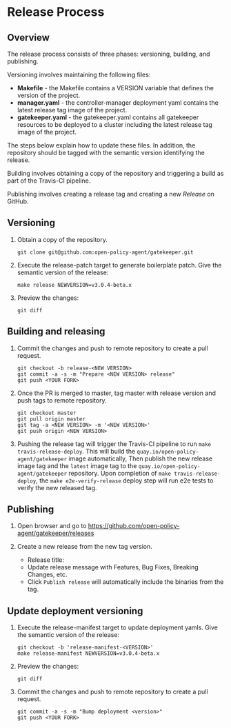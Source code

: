 # Release Process

## Overview

The release process consists of three phases: versioning, building, and publishing.

Versioning involves maintaining the following files:
- **Makefile** - the Makefile contains a VERSION variable that defines the version of the project.
- **manager.yaml** - the controller-manager deployment yaml contains the latest release tag image of the project.
- **gatekeeper.yaml** - the gatekeeper.yaml contains all gatekeeper resources to be deployed to a cluster including the latest release tag image of the project.

The steps below explain how to update these files. In addition, the repository should be tagged with the semantic version identifying the release.

Building involves obtaining a copy of the repository and triggering a build as part of the Travis-CI pipeline.

Publishing involves creating a release tag and creating a new *Release* on GitHub.

## Versioning

1. Obtain a copy of the repository.

	```
	git clone git@github.com:open-policy-agent/gatekeeper.git
	```

1. Execute the release-patch target to generate boilerplate patch. Give the semantic version of the release:

	```
	make release NEWVERSION=v3.0.4-beta.x
	```
1. Preview the changes:

	```
	git diff
	```

## Building and releasing

1. Commit the changes and push to remote repository to create a pull request.

	```
	git checkout -b release-<NEW VERSION>
	git commit -a -s -m "Prepare <NEW VERSION> release"
	git push <YOUR FORK>
	```

1. Once the PR is merged to master, tag master with release version and push tags to remote repository.

	```
	git checkout master
	git pull origin master
	git tag -a <NEW VERSION> -m '<NEW VERSION>'
	git push origin <NEW VERSION>
	```

1. Pushing the release tag will trigger the Travis-CI pipeline to run `make travis-release-deploy`. 
This will build the `quay.io/open-policy-agent/gatekeeper` image automatically, Then publish the new release image tag and the `latest` image tag 
to the `quay.io/open-policy-agent/gatekeeper` repository. 
Upon completion of `make travis-release-deploy`, the `make e2e-verify-release` deploy step will run e2e tests to verify the new released tag.

## Publishing

1. Open browser and go to https://github.com/open-policy-agent/gatekeeper/releases

1. Create a new release from the new tag version.
	- Release title: <NEW VERSION>
    - Update release message with Features, Bug Fixes, Breaking Changes, etc.
	- Click `Publish release` will automatically include the binaries from the tag.

## Update deployment versioning

1. Execute the release-manifest target to update deployment yamls. Give the semantic version of the release:

	```
	git checkout -b 'release-manifest-<VERSION>'
	make release-manifest NEWVERSION=v3.0.4-beta.x
	```
1. Preview the changes:

	```
	git diff
	```
1. Commit the changes and push to remote repository to create a pull request.

	```
	git commit -a -s -m "Bump deployment <version>"
	git push <YOUR FORK>
	```